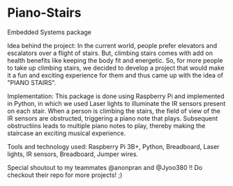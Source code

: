 # Piano-Stairs
Embedded Systems package

Idea behind the project:
    In the current world, people prefer elevators and escalators over a flight of stairs. But, climbing stairs comes with add on health benefits like keeping the body fit and energetic. So, for more people to take up climbing stairs, we decided to develop a project that would make it a fun and exciting experience for them and thus came up with the idea of "PIANO STAIRS".

Implementation:
    This package is done using Raspberry Pi and implemented in Python, in which we used Laser lights to illuminate the IR sensors present on each stair. When a person is climbing the stairs, the field of view of the IR sensors are obstructed, triggering a piano note that plays. Subsequent obstructiins leads to multiple piano notes to play, thereby making the staircase an exciting musical experience.

Tools and technology used:
Raspberry Pi 3B+,
Python,
Breadboard,
Laser lights,
IR sensors,
Breadboard,
Jumper wires.

Special shoutout to my teammates @anonpran and @Jyoo380 !!
 Do checkout their repo for more projects! ;)
